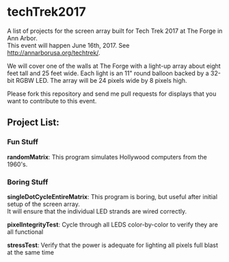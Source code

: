 # techTrek2017

A list of projects for the screen array built for Tech Trek 2017 at The Forge in Ann Arbor.  
This event will happen June 16th, 2017.  See http://annarborusa.org/techtrek/.

We will cover one of the walls at The Forge with a light-up array about eight feet tall and 25 feet wide.
Each light is an 11" round balloon backed by a 32-bit RGBW LED.  The array will be 24 pixels wide by 8 pixels high.

Please fork this repository and send me pull requests for displays that you want to contribute to this event.

## Project List:

### Fun Stuff

**randomMatrix**: This program simulates Hollywood computers from the 1960's.

### Boring Stuff

**singleDotCycleEntireMatrix**:  This program is boring, but useful after initial setup of the screen array.  
It will ensure that the individual LED strands are wired correctly.

**pixelIntegrityTest**: Cycle through all LEDS color-by-color to verify they are all functional

**stressTest**: Verify that the power is adequate for lighting all pixels full blast at the same time
